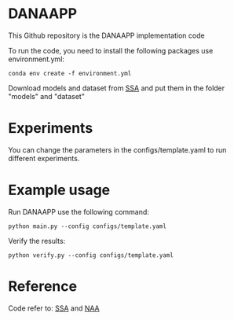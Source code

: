 # DANAAPP
This Github repository is the DANAAPP implementation code

To run the code, you need to install the following packages use environment.yml:
```
conda env create -f environment.yml
```
Download models and dataset from [SSA](https://github.com/yuyang-long/SSA/tree/master) and put them in the folder "models" and "dataset"
# Experiments
You can change the parameters in the configs/template.yaml to run different experiments.

# Example usage
Run DANAAPP use the following command:
```
python main.py --config configs/template.yaml
```

Verify the results:
```
python verify.py --config configs/template.yaml
```

# Reference
Code refer to: [SSA](https://github.com/yuyang-long/SSA/tree/master) and [NAA](https://github.com/jpzhang1810/NAA/tree/master)